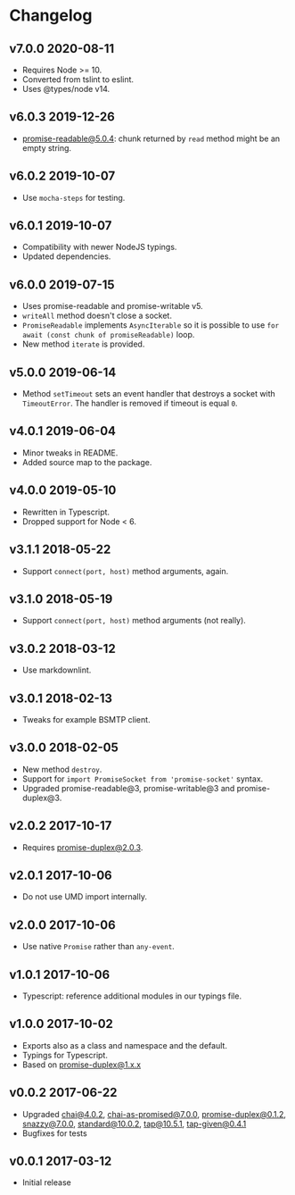 # Changelog

## v7.0.0 2020-08-11

- Requires Node >= 10.
- Converted from tslint to eslint.
- Uses @types/node v14.

## v6.0.3 2019-12-26

- promise-readable@5.0.4: chunk returned by `read` method might be an empty
  string.

## v6.0.2 2019-10-07

- Use `mocha-steps` for testing.

## v6.0.1 2019-10-07

- Compatibility with newer NodeJS typings.
- Updated dependencies.

## v6.0.0 2019-07-15

- Uses promise-readable and promise-writable v5.
- `writeAll` method doesn't close a socket.
- `PromiseReadable` implements `AsyncIterable` so it is possible to use
  `for await (const chunk of promiseReadable)` loop.
- New method `iterate` is provided.

## v5.0.0 2019-06-14

- Method `setTimeout` sets an event handler that destroys a socket with
  `TimeoutError`. The handler is removed if timeout is equal `0`.

## v4.0.1 2019-06-04

- Minor tweaks in README.
- Added source map to the package.

## v4.0.0 2019-05-10

- Rewritten in Typescript.
- Dropped support for Node < 6.

## v3.1.1 2018-05-22

- Support `connect(port, host)` method arguments, again.

## v3.1.0 2018-05-19

- Support `connect(port, host)` method arguments (not really).

## v3.0.2 2018-03-12

- Use markdownlint.

## v3.0.1 2018-02-13

- Tweaks for example BSMTP client.

## v3.0.0 2018-02-05

- New method `destroy`.
- Support for `import PromiseSocket from 'promise-socket'` syntax.
- Upgraded promise-readable@3, promise-writable@3 and promise-duplex@3.

## v2.0.2 2017-10-17

- Requires promise-duplex@2.0.3.

## v2.0.1 2017-10-06

- Do not use UMD import internally.

## v2.0.0 2017-10-06

- Use native `Promise` rather than `any-event`.

## v1.0.1 2017-10-06

- Typescript: reference additional modules in our typings file.

## v1.0.0 2017-10-02

- Exports also as a class and namespace and the default.
- Typings for Typescript.
- Based on promise-duplex@1.x.x

## v0.0.2 2017-06-22

- Upgraded chai@4.0.2, chai-as-promised@7.0.0, promise-duplex@0.1.2,
  snazzy@7.0.0, standard@10.0.2, tap@10.5.1, tap-given@0.4.1
- Bugfixes for tests

## v0.0.1 2017-03-12

- Initial release
